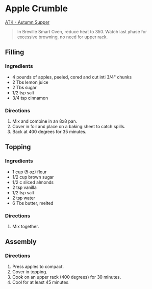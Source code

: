 # Apple Crumble

[ATK - Autumn Supper](https://www.americastestkitchen.com/recipes/11908-apple-crumble)

> In Breville Smart Oven, reduce heat to 350.  Watch last phase for excessive browning, no need for upper rack.

## Filling

### Ingredients
* 4 pounds of apples, peeled, cored and cut inti 3/4" chunks
* 2 Tbs lemon juice
* 2 Tbs sugar
* 1/2 tsp salt
* 3/4 tsp cinnamon

### Directions
1. Mix and combine in an 8x8 pan.
2. Cover in foil and place on a baking sheet to catch spills.
3. Back at 400 degrees for 35 minutes.

## Topping

### Ingredients
* 1 cup (5 oz) flour
* 1/2 cup brown sugar
* 1/2 c sliced almonds
* 2 tsp vanilla
* 1/2 tsp salt
* 2 tsp water
* 6 Tbs butter, melted

### Directions
1. Mix together.

## Assembly

### Directions
1. Press apples to compact.
2. Cover in topping.
3. Cook on an upper rack (400 degrees) for 30 minutes.
4. Cool for at least 45 minutes.
